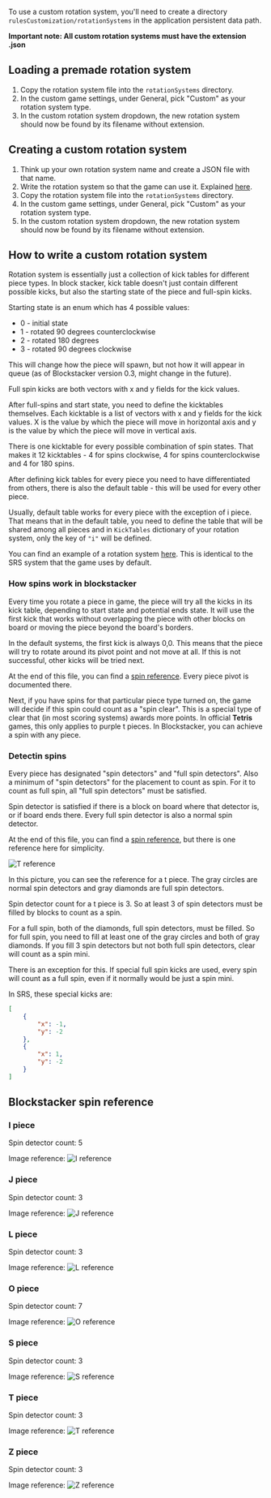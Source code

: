 To use a custom rotation system, you'll need to create a directory `rulesCustomization/rotationSystems` in the application persistent data path.

**Important note: All custom rotation systems must have the extension .json**

## Loading a premade rotation system

1. Copy the rotation system file into the `rotationSystems` directory.
2. In the custom game settings, under General, pick "Custom" as your rotation system type.
3. In the custom rotation system dropdown, the new rotation system should now be found by its filename without extension.

## Creating a custom rotation system

1. Think up your own rotation system name and create a JSON file with that name.
2. Write the rotation system so that the game can use it. Explained [here](#how-to-write-a-custom-rotation-system).
3. Copy the rotation system file into the `rotationSystems` directory.
4. In the custom game settings, under General, pick "Custom" as your rotation system type.
5. In the custom rotation system dropdown, the new rotation system should now be found by its filename without extension.

## How to write a custom rotation system

Rotation system is essentially just a collection of kick tables for different piece types. In block stacker, kick table doesn't just contain different possible kicks, but also the starting state of the piece and full-spin kicks.

Starting state is an enum which has 4 possible values:

- 0 - initial state
- 1 - rotated 90 degrees counterclockwise
- 2 - rotated 180 degrees
- 3 - rotated 90 degrees clockwise

This will change how the piece will spawn, but not how it will appear in queue (as of Blockstacker version 0.3, might change in the future).

Full spin kicks are both vectors with x and y fields for the kick values.

After full-spins and start state, you need to define the kicktables themselves. Each kicktable is a list of vectors with x and y fields for the kick values. X is the value by which the piece will move in horizontal axis and y is the value by which the piece will move in vertical axis.

There is one kicktable for every possible combination of spin states. That makes it 12 kicktables - 4 for spins clockwise, 4 for spins counterclockwise and 4 for 180 spins.

After defining kick tables for every piece you need to have differentiated from others, there is also the default table - this will be used for every other piece.

Usually, default table works for every piece with the exception of i piece. That means that in the default table, you need to define the table that will be shared among all pieces and in `KickTables` dictionary of your rotation system, only the key of `"i"` will be defined.

You can find an example of a rotation system [here](../Example%20files/superRotationSystem.json). This is identical to the SRS system that the game uses by default.

### How spins work in blockstacker

Every time you rotate a piece in game, the piece will try all the kicks in its kick table, depending to start state and potential ends state. It will use the first kick that works without overlapping the piece with other blocks on board or moving the piece beyond the board's borders.

In the default systems, the first kick is always 0,0. This means that the piece will try to rotate around its pivot point and not move at all. If this is not successful, other kicks will be tried next.

At the end of this file, you can find a [spin reference](#blockstacker-spin-reference). Every piece pivot is documented there.

Next, if you have spins for that particular piece type turned on, the game will decide if this spin could count as a "spin clear". This is a special type of clear that (in most scoring systems) awards more points. In official **Tetris** games, this only applies to purple t pieces. In Blockstacker, you can achieve a spin with any piece.

### Detectin spins

Every piece has designated "spin detectors" and "full spin detectors". Also a minimum of "spin detectors" for the placement to count as spin. For it to count as full spin, all "full spin detectors" must be satisfied. 

Spin detector is satisfied if there is a block on board where that detector is, or if board ends there. Every full spin detector is also a normal spin detector.

At the end of this file, you can find a [spin reference](#blockstacker-spin-reference), but there is one reference here for simplicity.

![T reference](/Images/t_reference.png)

In this picture, you can see the reference for a t piece. The gray circles are normal spin detectors and gray diamonds are full spin detectors.

Spin detector count for a t piece is 3. So at least 3 of spin detectors must be filled by blocks to count as a spin.

For a full spin, both of the diamonds, full spin detectors, must be filled. So for full spin, you need to fill at least one of the gray circles and both of gray diamonds. If you fill 3 spin detectors but not both full spin detectors, clear will count as a spin mini.

There is an exception for this. If special full spin kicks are used, every spin will count as a full spin, even if it normally would be just a spin mini.

In SRS, these special kicks are:

```json
[
    {
        "x": -1,
        "y": -2
    },
    {
        "x": 1,
        "y": -2
    }
]
```

## Blockstacker spin reference

### I piece

Spin detector count: 5

Image reference:
![I reference](/Images/i_reference.png)

### J piece

Spin detector count: 3

Image reference:
![J reference](/Images/j_reference.png)

### L piece

Spin detector count: 3

Image reference:
![L reference](/Images/l_reference.png)

### O piece

Spin detector count: 7

Image reference:
![O reference](/Images/o_reference.png)

### S piece

Spin detector count: 3

Image reference:
![S reference](/Images/s_reference.png)

### T piece

Spin detector count: 3

Image reference:
![T reference](/Images/t_reference.png)

### Z piece

Spin detector count: 3

Image reference:
![Z reference](/Images/z_reference.png)

